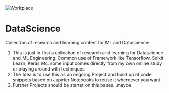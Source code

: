 ![Workplace](https://github.com/d3adb33/DataScience/blob/master/0.jpeg)

# DataScience
Collection of research and learning content for ML and Datascience

1. This is just in first a collection of research and learning for Datascience and ML Engineering. Common use of Framework like Tensorflow, Scikit Learn, Keras etc. some input comes directly from my own online study or playing around with techniques
2. The Idea is to use this as an ongoing Project and build up of code snippets based on Jupyter Notebooks to reuse it whereever you want
3. Further Projects should be startet on this bases...maybe
